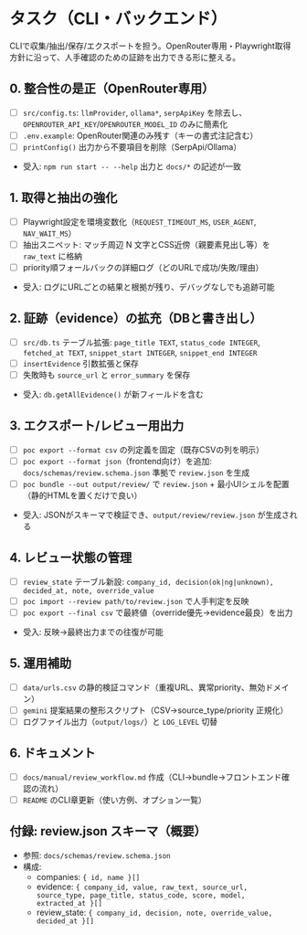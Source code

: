# タスク（CLI・バックエンド）

CLIで収集/抽出/保存/エクスポートを担う。OpenRouter専用・Playwright取得方針に沿って、人手確認のための証跡を出力できる形に整える。

## 0. 整合性の是正（OpenRouter専用）
- [ ] `src/config.ts`: `llmProvider`, `ollama*`, `serpApiKey` を除去し、`OPENROUTER_API_KEY`/`OPENROUTER_MODEL_ID` のみに簡素化
- [ ] `.env.example`: OpenRouter関連のみ残す（キーの書式注記含む）
- [ ] `printConfig()` 出力から不要項目を削除（SerpApi/Ollama）
- 受入: `npm run start -- --help` 出力と `docs/*` の記述が一致

## 1. 取得と抽出の強化
- [ ] Playwright設定を環境変数化（`REQUEST_TIMEOUT_MS`, `USER_AGENT`, `NAV_WAIT_MS`）
- [ ] 抽出スニペット: マッチ周辺 N 文字とCSS近傍（親要素見出し等）を `raw_text` に格納
- [ ] priority順フォールバックの詳細ログ（どのURLで成功/失敗/理由）
- 受入: ログにURLごとの結果と根拠が残り、デバッグなしでも追跡可能

## 2. 証跡（evidence）の拡充（DBと書き出し）
- [ ] `src/db.ts` テーブル拡張: `page_title TEXT`, `status_code INTEGER`, `fetched_at TEXT`, `snippet_start INTEGER`, `snippet_end INTEGER`
- [ ] `insertEvidence` 引数拡張と保存
- [ ] 失敗時も `source_url` と `error_summary` を保存
- 受入: `db.getAllEvidence()` が新フィールドを含む

## 3. エクスポート/レビュー用出力
- [ ] `poc export --format csv` の列定義を固定（既存CSVの列を明示）
- [ ] `poc export --format json`（frontend向け）を追加: `docs/schemas/review.schema.json` 準拠で `review.json` を生成
- [ ] `poc bundle --out output/review/` で `review.json` + 最小UIシェルを配置（静的HTMLを置くだけで良い）
- 受入: JSONがスキーマで検証でき、`output/review/review.json` が生成される

## 4. レビュー状態の管理
- [ ] `review_state` テーブル新設: `company_id, decision(ok|ng|unknown), decided_at, note, override_value`
- [ ] `poc import --review path/to/review.json` で人手判定を反映
- [ ] `poc export --final csv` で最終値（override優先→evidence最良）を出力
- 受入: 反映→最終出力までの往復が可能

## 5. 運用補助
- [ ] `data/urls.csv` の静的検証コマンド（重複URL、異常priority、無効ドメイン）
- [ ] `gemini` 提案結果の整形スクリプト（CSV→source_type/priority 正規化）
- [ ] ログファイル出力（`output/logs/`）と `LOG_LEVEL` 切替

## 6. ドキュメント
- [ ] `docs/manual/review_workflow.md` 作成（CLI→bundle→フロントエンド確認の流れ）
- [ ] `README` のCLI章更新（使い方例、オプション一覧）

## 付録: review.json スキーマ（概要）
- 参照: `docs/schemas/review.schema.json`
- 構成:
  - companies: `{ id, name }[]`
  - evidence: `{ company_id, value, raw_text, source_url, source_type, page_title, status_code, score, model, extracted_at }[]`
  - review_state: `{ company_id, decision, note, override_value, decided_at }[]`
